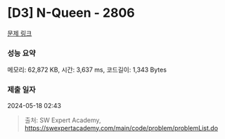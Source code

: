 # [D3] N-Queen - 2806 

[문제 링크](https://swexpertacademy.com/main/code/problem/problemDetail.do?contestProbId=AV7GKs06AU0DFAXB) 

### 성능 요약

메모리: 62,872 KB, 시간: 3,637 ms, 코드길이: 1,343 Bytes

### 제출 일자

2024-05-18 02:43



> 출처: SW Expert Academy, https://swexpertacademy.com/main/code/problem/problemList.do